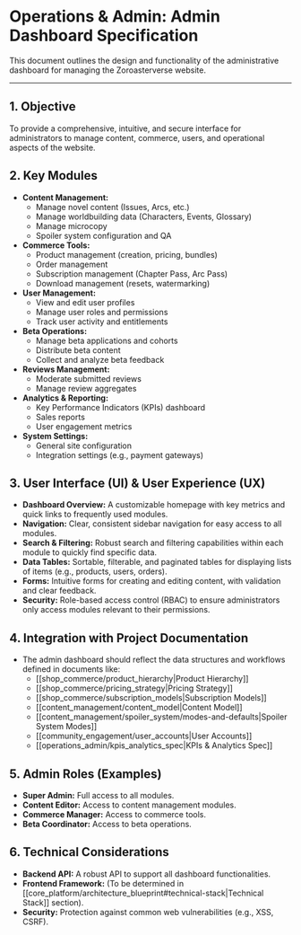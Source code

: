 # Operations & Admin: Admin Dashboard Specification

This document outlines the design and functionality of the administrative dashboard for managing the Zoroasterverse website.

---

## 1. Objective

To provide a comprehensive, intuitive, and secure interface for administrators to manage content, commerce, users, and operational aspects of the website.

## 2. Key Modules

*   **Content Management:**
    *   Manage novel content (Issues, Arcs, etc.)
    *   Manage worldbuilding data (Characters, Events, Glossary)
    *   Manage microcopy
    *   Spoiler system configuration and QA
*   **Commerce Tools:**
    *   Product management (creation, pricing, bundles)
    *   Order management
    *   Subscription management (Chapter Pass, Arc Pass)
    *   Download management (resets, watermarking)
*   **User Management:**
    *   View and edit user profiles
    *   Manage user roles and permissions
    *   Track user activity and entitlements
*   **Beta Operations:**
    *   Manage beta applications and cohorts
    *   Distribute beta content
    *   Collect and analyze beta feedback
*   **Reviews Management:**
    *   Moderate submitted reviews
    *   Manage review aggregates
*   **Analytics & Reporting:**
    *   Key Performance Indicators (KPIs) dashboard
    *   Sales reports
    *   User engagement metrics
*   **System Settings:**
    *   General site configuration
    *   Integration settings (e.g., payment gateways)

## 3. User Interface (UI) & User Experience (UX)

*   **Dashboard Overview:** A customizable homepage with key metrics and quick links to frequently used modules.
*   **Navigation:** Clear, consistent sidebar navigation for easy access to all modules.
*   **Search & Filtering:** Robust search and filtering capabilities within each module to quickly find specific data.
*   **Data Tables:** Sortable, filterable, and paginated tables for displaying lists of items (e.g., products, users, orders).
*   **Forms:** Intuitive forms for creating and editing content, with validation and clear feedback.
*   **Security:** Role-based access control (RBAC) to ensure administrators only access modules relevant to their permissions.

## 4. Integration with Project Documentation

*   The admin dashboard should reflect the data structures and workflows defined in documents like:
    *   [[shop_commerce/product_hierarchy|Product Hierarchy]]
    *   [[shop_commerce/pricing_strategy|Pricing Strategy]]
    *   [[shop_commerce/subscription_models|Subscription Models]]
    *   [[content_management/content_model|Content Model]]
    *   [[content_management/spoiler_system/modes-and-defaults|Spoiler System Modes]]
    *   [[community_engagement/user_accounts|User Accounts]]
    *   [[operations_admin/kpis_analytics_spec|KPIs & Analytics Spec]]

## 5. Admin Roles (Examples)

*   **Super Admin:** Full access to all modules.
*   **Content Editor:** Access to content management modules.
*   **Commerce Manager:** Access to commerce tools.
*   **Beta Coordinator:** Access to beta operations.

## 6. Technical Considerations

*   **Backend API:** A robust API to support all dashboard functionalities.
*   **Frontend Framework:** (To be determined in [[core_platform/architecture_blueprint#technical-stack|Technical Stack]] section).
*   **Security:** Protection against common web vulnerabilities (e.g., XSS, CSRF).
